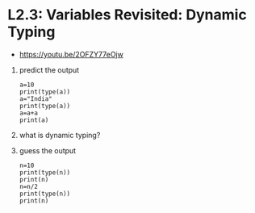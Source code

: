 # L2.3: Variables Revisited: Dynamic Typing
- https://youtu.be/2OFZY77eOjw

1. predict the output
    ```
    a=10
    print(type(a))
    a="India"
    print(type(a))
    a=a+a
    print(a)
    ```

1. what is dynamic typing?

1. guess the output
    ```
    n=10
    print(type(n))
    print(n)
    n=n/2
    print(type(n))
    print(n)